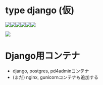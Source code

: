 # type django (仮)
<img src="https://img.shields.io/badge/-Django-092E20.svg?logo=django&style=flat"><img src="https://img.shields.io/badge/-React-555.svg?logo=react&style=flat"><img src="https://img.shields.io/badge/-Nginx-bfcfcf.svg?logo=nginx&style=flat"><img src="https://img.shields.io/badge/-Docker-EEE.svg?logo=docker&style=flat"><img src="https://img.shields.io/badge/-PostgreSQL-336791.svg?logo=postgresql&style=flat"><img src="https://img.shields.io/badge/-Amazon%20AWS-232F3E.svg?logo=amazon-aws&style=flat">

![](https://github.com/tf63/type_django/actions/workflows/django.yml/badge.svg)

# Django用コンテナ
- django, postgres, pd4adminコンテナ
- (まだ) nginx, gunicornコンテナも追加する

